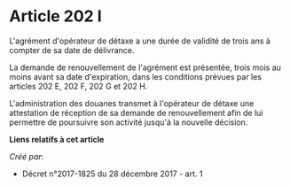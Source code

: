 # Article 202 I

L'agrément d'opérateur de détaxe a une durée de validité de trois ans à compter de sa date de délivrance.

La demande de renouvellement de l'agrément est présentée, trois mois au moins avant sa date d'expiration, dans les conditions
prévues par les articles 202 E, 202 F, 202 G et 202 H.

L'administration des douanes transmet à l'opérateur de détaxe une attestation de réception de sa demande de renouvellement
afin de lui permettre de poursuivre son activité jusqu'à la nouvelle décision.

**Liens relatifs à cet article**

_Créé par_:

  - Décret n°2017-1825 du 28 décembre 2017 - art. 1
